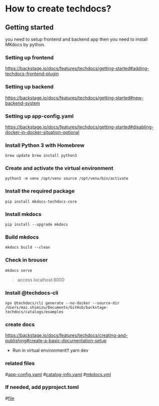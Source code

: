 # How to create techdocs?

## Getting started
you need to setup frontend and backend app then you need to install MKdocs by python.

### Setting up frontend
https://backstage.io/docs/features/techdocs/getting-started#adding-techdocs-frontend-plugin

### Setting up backend
https://backstage.io/docs/features/techdocs/getting-started#new-backend-system

### Setting up app-config.yaml
https://backstage.io/docs/features/techdocs/getting-started#disabling-docker-in-docker-situation-optional

### Install Python 3 with Homebrew
``
brew update
brew install python3
``
### Create and activate the virtual environment
``
python3 -m venv /opt/venv
source /opt/venv/bin/activate
``

### Install the required package
``
pip install mkdocs-techdocs-core
``

### Install mkdocs
``
pip install --upgrade mkdocs
``

### Build mkdocs
``
mkdocs build --clean
``
### Check in brouser
``
mkdocs serve
``
>access localhost:8000

### Install @techdocs-cli
``
npx @techdocs/cli generate --no-docker --source-dir /Users/mai.shimizu/Documents/GitHub/backstage-techdocs/catalogs/examples
``

### create docs
https://backstage.io/docs/features/techdocs/creating-and-publishing#create-a-basic-documentation-setup

* Run in virtual environment!! yarn dev

### related files
#[app-config.yaml](../../../app-config.yaml)
#[catalog-info.yaml](../entities.yaml)
#[mkdocs.yml](../mkdocs.yml)

### If needed, add pyproject.toml
#[file](../../../pyproject.toml)